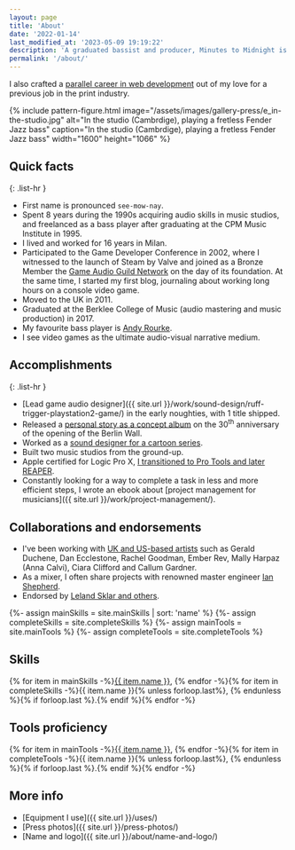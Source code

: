 ```yaml
---
layout: page
title: 'About'
date: '2022-01-14'
last_modified_at: '2023-05-09 19:19:22'
description: 'A graduated bassist and producer, Minutes to Midnight is the nickname I use to release my music and work on sound design, game audio, bass tracks and production.'
permalink: '/about/'
---
```

I also crafted a [parallel career in web development](https://simonesilvestroni.com) out of my love for a previous job in the print industry.

{% include pattern-figure.html image="/assets/images/gallery-press/e_in-the-studio.jpg" alt="In the studio (Cambrdige), playing a fretless Fender Jazz bass" caption="In the studio (Cambrdige), playing a fretless Fender Jazz bass" width="1600" height="1066" %}

## Quick facts

{: .list-hr }
- First name is pronounced `see-mow-nay`.
- Spent 8 years during the 1990s acquiring audio skills in music studios, and freelanced as a bass player after graduating at the CPM Music Institute in 1995.
- I lived and worked for 16 years in Milan.
- Participated to the Game Developer Conference in 2002, where I witnessed to the launch of Steam by Valve and joined as a Bronze Member the [Game Audio Guild Network](/work/sound-design/ruff-trigger-playstation2-game/#game-developer-conference-and-gang) on the day of its foundation. At the same time, I started my first blog, journaling about working long hours on a console video game.
- Moved to the UK in 2011.
- Graduated at the Berklee College of Music (audio mastering and music production) in 2017.
- My favourite bass player is [Andy Rourke](http://www.andyrourke.com).
- I see video games as the ultimate audio-visual narrative medium.

## Accomplishments

{: .list-hr }
- [Lead game audio designer]({{ site.url }}/work/sound-design/ruff-trigger-playstation2-game/) in the early noughties, with 1 title shipped.
- Released a [personal story as a concept album](/work/music/after-1989/) on the 30<sup class="small">th</sup> anniversary of the opening of the Berlin Wall.
- Worked as a [sound designer for a cartoon series](/work/sound-design/car-city-cartoon/).
- Built two music studios from the ground-up.
- Apple certified for Logic Pro X, [I transitioned to Pro Tools and later REAPER](/blog/daw-from-logic-to-pro-tools-to-reaper-part-1/).
- Constantly looking for a way to complete a task in less and more efficient steps, I wrote an ebook about [project management for musicians]({{ site.url }}/work/project-management/).

## Collaborations and endorsements

- I've been working with [UK and US-based artists](/work/music-production/) such as Gerald Duchene, Dan Ecclestone, Rachel Goodman, Ember Rev, Mally Harpaz (Anna Calvi), Ciara Clifford and Callum Gardner.
- As a mixer, I often share projects with renowned master engineer [Ian Shepherd](https://productionadvice.co.uk/about/).
- Endorsed by [Leland Sklar and others](/work/endorsements/).

{%- assign mainSkills = site.mainSkills | sort: 'name' %}
{%- assign completeSkills = site.completeSkills %}
{%- assign mainTools = site.mainTools %}
{%- assign completeTools = site.completeTools %}

<div class="warning">
  <h2>Skills</h2>
  <p>{% for item in mainSkills -%}<a href="{{ item.url }}">{{ item.name }}</a>, {% endfor -%}{% for item in completeSkills -%}<span>{{ item.name }}</span>{% unless forloop.last%}, {% endunless %}{% if forloop.last %}.{% endif %}{% endfor -%}</p>
</div>
<div class="warning">
  <h2>Tools proficiency</h2>
  <p>{% for item in mainTools -%}<a href="{{ item.url }}">{{ item.name }}</a>, {% endfor -%}{% for item in completeTools -%}<span>{{ item.name }}</span>{% unless forloop.last%}, {% endunless %}{% if forloop.last %}.{% endif %}{% endfor -%}</p>
</div>

## More info

- [Equipment I use]({{ site.url }}/uses/)
- [Press photos]({{ site.url }}/press-photos/)
- [Name and logo]({{ site.url }}/about/name-and-logo/)